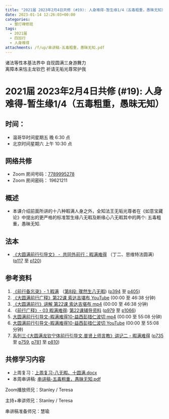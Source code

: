 ```yaml
---
title: "2021届 2023年2月4日共修 (#19): 人身难得-暂生缘1/4（五毒粗重，愚昧无知）"
date: 2023-01-14 12:26:03+00:00
categories:
  - 慧灯禅修班
tags:
  - 2021届
  - 四加行
  - 人身难得
attachments: /f/up/串讲稿-五毒粗重，愚昧无知.pdf
---
```

<!--StartFragment-->

诸法等性本基法界中 自现圆满三身游舞力\
离障本来怙主龙钦巴 祈请无垢光尊常护我

# 2021届 2023年2月4日共修 (#19): 人身难得-暂生缘1/4（五毒粗重，愚昧无知）

## 时间：

* 温哥华时间星期五 晚 6:30 点
* 北京时间星期六 上午 10:30 点

## 网络共修

* Zoom 房间号码：[7789995278](https://us02web.zoom.us/j/7789995278?pwd=VjZmbWJFY2k2K0E5RVB2cTNIQmhqUT09)
* Zoom 房间密码： 19621211

## 概述

* 本课介绍前面所讲的十八种暇满人身之外，全知法王无垢光尊者在《如意宝藏论》中提出的更严格的标准暂生缘八无暇及断缘心八无暇其中的两个: 五毒粗重，愚昧无知.

## 法本

* [《](https://huidengchanxiu.net/refs/qxgs/qxgs-03xm)[大圆满前行引导文》 -  共同外前行：暇满难得](https://huidengchanxiu.net/books/dymqx/#%E4%B8%80%E6%9A%87%E6%BB%A1%E9%9A%BE%E5%BE%97) （丁二、思维特法圆满）([p117](https://huidengchanxiu.net/books/dymqx/#p117) 至 [p120](https://huidengchanxiu.net/books/dymqx/#p120))

## 参考资料

1. [《前行备忘录》- 1 暇满](https://huidengchanxiu.net/refs/qxbwl/qxxl4-01xm) （[第8段: 骤然生八无暇](https://huidengchanxiu.net/refs/qxbwl/qxxl4-01xm/#%E9%AA%A4%E7%84%B6%E7%94%9F%E5%85%AB%E6%97%A0%E6%9A%87)) ([p394](https://huidengchanxiu.net/refs/qxbwl/qxxl4-01xm/#p394) 至 [p405](https://huidengchanxiu.net/refs/qxbwl/qxxl4-01xm/#p405))
2. [《大圆满前行广释》第22课 索达吉堪布 YouTube](https://www.youtube.com/watch?v=7KE5jt3-vw8) (00:00 至 46:38 分钟)
3. [《大圆满前行》讲解 第22课 索达吉堪布 mp4](https://s3.ca-central-1.wasabisys.com/hddata/f.huidengchanxiu.net/jmy/007-%E5%A4%A7%E5%9C%86%E6%BB%A1%E5%89%8D%E8%A1%8C%E5%B9%BF%E9%87%8A/007-%E5%89%8D%E8%A1%8C%E5%B9%BF%E9%87%8A%E8%A7%86%E9%A2%91/%e3%80%8a%e5%a4%a7%e5%9c%86%e6%bb%a1%e5%89%8d%e8%a1%8c%e3%80%8b%e8%ae%b2%e8%a7%a3%e7%ac%ac22%e8%af%be.mp4) (00:00 至 46:38 分钟)
4. 《[前行广释》- 03 暇满难得](https://huidengchanxiu.net/refs/qxgs/fudao/qxgsfd-03xm): [第22课辅导资料](https://huidengchanxiu.net/refs/qxgs/fudao/qxgsfd-03xm/#%E5%89%8D%E8%A1%8C%E5%B9%BF%E9%87%8A%E7%AC%AC22%E8%AF%BE%E8%BE%85%E5%AF%BC%E8%B5%84%E6%96%99) ([p979](https://huidengchanxiu.net/refs/qxgs/fudao/qxgsfd-03xm/#p979) 至 [p1066](https://huidengchanxiu.net/refs/qxgs/fudao/qxgsfd-03xm/#p1066))
5. [大圆满前行引导文-暇满难得10-益西彭措仁波切 mp4](https://s3.ca-central-1.wasabisys.com/hddata/f.huidengchanxiu.net/jmy/xmfw/s3/02/%e5%89%8d%e8%a1%8c%e5%bc%95%e5%af%bc%e6%96%87-%e6%9a%87%e6%bb%a1%e9%9a%be%e5%be%9710.mp4) (00:00 至 55:08 分钟)
6. [大圆满前行引导文-暇满难得10-益西彭措仁波切 YouTube](https://www.youtube.com/watch?v=wiDqs2kde1Y&list=PL7aUyQTIJqAhd5VvMC0Ll__8JInqzft2t) (00:00 至 55:08 分钟)
7. [系列三·《大圆满龙钦宁体前行引导文.普贤上师言教》讲记二 - 暇满难得](https://huidengchanxiu.net/refs/xmfw/s3-ydw2-xmnd) ([p735](https://huidengchanxiu.net/refs/xmfw/s3-ydw2-xmnd/#p735) 至 [p759](https://huidengchanxiu.net/refs/xmfw/s3-ydw2-xmnd/#p759), [p781](https://huidengchanxiu.net/refs/xmfw/s3-ydw2-xmnd/#p781) [](https://huidengchanxiu.net/refs/xmfw/s3-ydw2-xmnd/#p711)至 [p810](https://huidengchanxiu.net/refs/xmfw/s3-ydw2-xmnd/#p810))

## **共修学习内容**

* 上周复习：[上周复习-八无暇、十圆满.docx](/f/up/上周复习-八无暇、十圆满.docx)
* 本周串讲稿: [](https://www.huidengvan.com/f/up/%E5%8D%81%E5%9C%86%E6%BB%A1%E4%B9%8B%E5%BE%97%E4%BA%BA%E8%BA%AB%E4%B8%8E%E7%94%9F%E4%B8%AD%E5%9C%9F%E4%B8%B2%E8%AE%B2%E7%A8%BF.pdf)[](https://www.huidengvan.com/f/up/%E4%B8%B2%E8%AE%B2%E7%A8%BF-%E5%8D%81%E5%9C%86%E6%BB%A1%E4%B9%8B%E4%BF%A1%E4%BD%9B%E6%B3%95%EF%BC%8C%E4%BD%9B%E9%99%80%E5%87%BA%E4%B8%96.pdf)[串讲稿-五毒粗重，愚昧无知.pdf](/f/up/串讲稿-五毒粗重，愚昧无知.pdf)

Zoom播放师兄：Stanley / Teresa

主持+串讲师兄：Stanley / Teresa

串讲稿准备师兄：慧瑜

<!--EndFragment-->